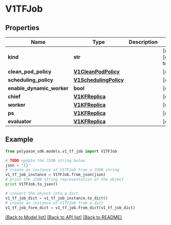 # V1TFJob


## Properties
Name | Type | Description | Notes
------------ | ------------- | ------------- | -------------
**kind** | **str** |  | [optional] [default to 'tfjob']
**clean_pod_policy** | [**V1CleanPodPolicy**](V1CleanPodPolicy.md) |  | [optional] 
**scheduling_policy** | [**V1SchedulingPolicy**](V1SchedulingPolicy.md) |  | [optional] 
**enable_dynamic_worker** | **bool** |  | [optional] 
**chief** | [**V1KFReplica**](V1KFReplica.md) |  | [optional] 
**worker** | [**V1KFReplica**](V1KFReplica.md) |  | [optional] 
**ps** | [**V1KFReplica**](V1KFReplica.md) |  | [optional] 
**evaluator** | [**V1KFReplica**](V1KFReplica.md) |  | [optional] 

## Example

```python
from polyaxon_sdk.models.v1_tf_job import V1TFJob

# TODO update the JSON string below
json = "{}"
# create an instance of V1TFJob from a JSON string
v1_tf_job_instance = V1TFJob.from_json(json)
# print the JSON string representation of the object
print V1TFJob.to_json()

# convert the object into a dict
v1_tf_job_dict = v1_tf_job_instance.to_dict()
# create an instance of V1TFJob from a dict
v1_tf_job_form_dict = v1_tf_job.from_dict(v1_tf_job_dict)
```
[[Back to Model list]](../README.md#documentation-for-models) [[Back to API list]](../README.md#documentation-for-api-endpoints) [[Back to README]](../README.md)


